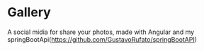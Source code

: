 # Gallery

A social midia for share your photos, made with Angular and my springBootApi(https://github.com/GustavoRufato/springBootAPI) 
